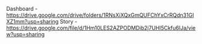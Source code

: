 Dashboard  - https://drive.google.com/drive/folders/1RNsXiXQxGmQUFChYxCrRQdn31GlXZ1mm?usp=sharing
Story - https://drive.google.com/file/d/1Hm10LES2AZPODMDib2j7UHl5Ckfu6lJa/view?usp=sharing

